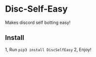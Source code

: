 # Disc-Self-Easy
Makes discord self botting easy!

## Install
1, Run ```pip3 install DiscSelfEasy```
2, Enjoy!
